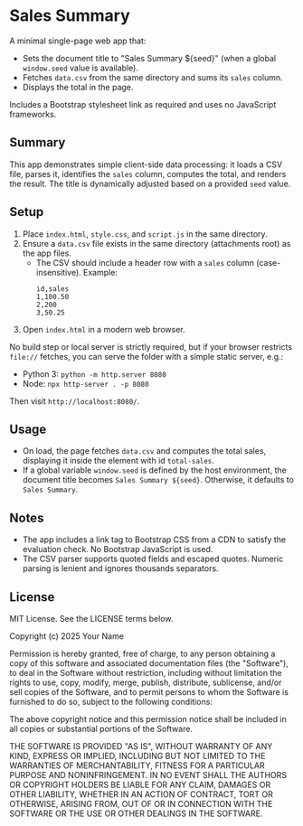 # Sales Summary

A minimal single-page web app that:
- Sets the document title to "Sales Summary ${seed}" (when a global `window.seed` value is available).
- Fetches `data.csv` from the same directory and sums its `sales` column.
- Displays the total in the page.

Includes a Bootstrap stylesheet link as required and uses no JavaScript frameworks.

## Summary
This app demonstrates simple client-side data processing: it loads a CSV file, parses it, identifies the `sales` column, computes the total, and renders the result. The title is dynamically adjusted based on a provided `seed` value.

## Setup
1. Place `index.html`, `style.css`, and `script.js` in the same directory.
2. Ensure a `data.csv` file exists in the same directory (attachments root) as the app files.
   - The CSV should include a header row with a `sales` column (case-insensitive). Example:
     ```csv
     id,sales
     1,100.50
     2,200
     3,50.25
     ```
3. Open `index.html` in a modern web browser.

No build step or local server is strictly required, but if your browser restricts `file://` fetches, you can serve the folder with a simple static server, e.g.:
- Python 3: `python -m http.server 8080`
- Node: `npx http-server . -p 8080`

Then visit `http://localhost:8080/`.

## Usage
- On load, the page fetches `data.csv` and computes the total sales, displaying it inside the element with id `total-sales`.
- If a global variable `window.seed` is defined by the host environment, the document title becomes `Sales Summary ${seed}`. Otherwise, it defaults to `Sales Summary`.

## Notes
- The app includes a link tag to Bootstrap CSS from a CDN to satisfy the evaluation check. No Bootstrap JavaScript is used.
- The CSV parser supports quoted fields and escaped quotes. Numeric parsing is lenient and ignores thousands separators.

## License
MIT License. See the LICENSE terms below.

Copyright (c) 2025 Your Name

Permission is hereby granted, free of charge, to any person obtaining a copy
of this software and associated documentation files (the "Software"), to deal
in the Software without restriction, including without limitation the rights
to use, copy, modify, merge, publish, distribute, sublicense, and/or sell
copies of the Software, and to permit persons to whom the Software is
furnished to do so, subject to the following conditions:

The above copyright notice and this permission notice shall be included in
all copies or substantial portions of the Software.

THE SOFTWARE IS PROVIDED "AS IS", WITHOUT WARRANTY OF ANY KIND, EXPRESS OR
IMPLIED, INCLUDING BUT NOT LIMITED TO THE WARRANTIES OF MERCHANTABILITY,
FITNESS FOR A PARTICULAR PURPOSE AND NONINFRINGEMENT. IN NO EVENT SHALL THE
AUTHORS OR COPYRIGHT HOLDERS BE LIABLE FOR ANY CLAIM, DAMAGES OR OTHER
LIABILITY, WHETHER IN AN ACTION OF CONTRACT, TORT OR OTHERWISE, ARISING FROM,
OUT OF OR IN CONNECTION WITH THE SOFTWARE OR THE USE OR OTHER DEALINGS IN
THE SOFTWARE.
